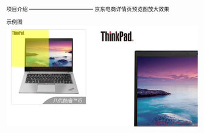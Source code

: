  项目介绍
————————————
京东电商详情页预览图放大效果
  
示例图  
![image](https://github.com/mesaageloading/MyProject/blob/master/%E6%94%BE%E5%A4%A7%E9%95%9C/%E7%A4%BA%E4%BE%8B%E5%9B%BE.png?raw=true
)

